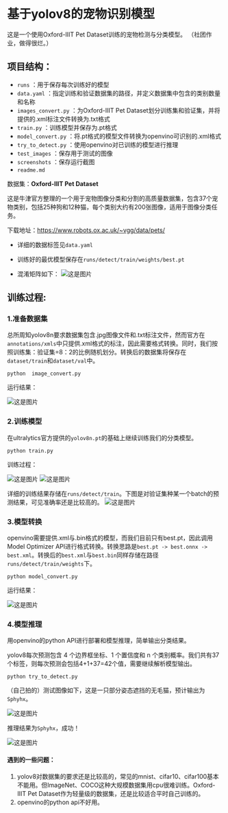 # 基于yolov8的宠物识别模型

这是一个使用Oxford-IIIT Pet Dataset训练的宠物检测与分类模型。
（社团作业，做得很烂。）

## 项目结构：

- `runs` ：用于保存每次训练好的模型
- `data.yaml` ：指定训练和验证数据集的路径，并定义数据集中包含的类别数量和名称
- `images_convert.py` ：为Oxford-IIIT Pet Dataset划分训练集和验证集，并将提供的.xml标注文件转换为.txt格式
- `train.py` ：训练模型并保存为.pt格式
- `model_convert.py` ：将.pt格式的模型文件转换为openvino可识别的.xml格式
- `try_to_detect.py` ：使用openvino对已训练的模型进行推理
- `test_images` ：保存用于测试的图像
- `screenshots` ：保存运行截图
- `readme.md`


数据集：**Oxford-IIIT Pet Dataset** 

这是牛津官方整理的一个用于宠物图像分类和分割的高质量数据集，包含37个宠物类别，包括25种狗和12种猫，每个类别大约有200张图像，适用于图像分类任务。

下载地址：https://www.robots.ox.ac.uk/~vgg/data/pets/

- 详细的数据标签见`data.yaml`

- 训练好的最优模型保存在`runs/detect/train/weights/best.pt`

- 混淆矩阵如下：
![这是图片](runs/detect/train/confusion_matrix_normalized.png)



## 训练过程:

### 1.准备数据集

总所周知yolov8n要求数据集包含.jpg图像文件和.txt标注文件，然而官方在`annotations/xmls`中只提供.xml格式的标注，因此需要格式转换。同时，我们按照训练集：验证集=8：2的比例随机划分。转换后的数据集将保存在`dataset/train`和`dataset/val`中。

`python  image_convert.py`

运行结果：

![这是图片](screenshots/imagesconvert.png)


### 2.训练模型

在ultralytics官方提供的`yolov8n.pt`的基础上继续训练我们的分类模型。

`python train.py`

训练过程：

![这是图片](screenshots/train1.png)
![这是图片](screenshots/train2.png)

详细的训练结果存储在`runs/detect/train`。下图是对验证集种某一个batch的预测结果，可见准确率还是比较高的。
![这是图片](runs/detect/train/val_batch2_pred.jpg)

### 3.模型转换

openvino需要提供.xml与.bin格式的模型，而我们目前只有best.pt，因此调用Model Optimizer API进行格式转换。转换思路是`best.pt -> best.onnx -> best.xml`。转换后的`best.xml`与`best.bin`同样存储在路径`runs/detect/train/weights`下。

`python model_convert.py`

运行结果：

![这是图片](screenshots/modelconvert.png)

### 4.模型推理

用openvino的python API进行部署和模型推理，简单输出分类结果。

yolov8每次预测包含 4 个边界框坐标、1 个置信度和 n 个类别概率。我们共有37个标签，则每次预测会包括4+1+37=42个值，需要继续解析模型输出。

`python try_to_detect.py`

（自己拍的）测试图像如下，这是一只部分姿态遮挡的无毛猫，预计输出为`Sphyhx`。

![这是图片](test_images/test1.jpg)

推理结果为`Sphyhx`，成功！

![这是图片](screenshots/res.png)

#### 遇到的一些问题：

1. yolov8对数据集的要求还是比较高的，常见的mnist、cifar10、cifar100基本不能用。但ImageNet、COCO这种大规模数据集用cpu很难训练。Oxford-IIIT Pet Dataset作为轻量级的数据集，还是比较适合平时自己训练的。
2. openvino的python api不好用。


